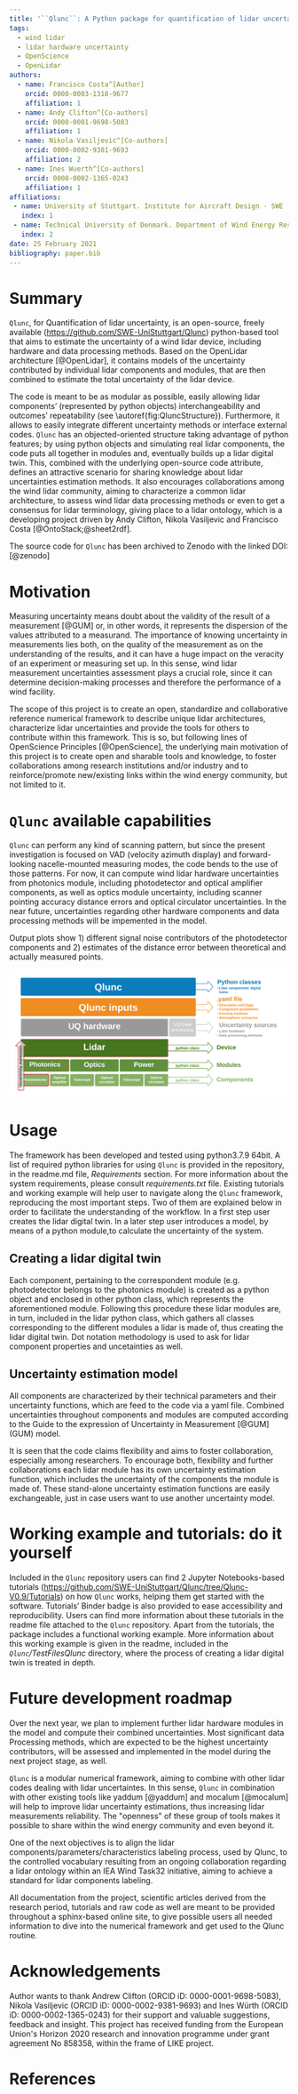 ```yaml
---
title: '``Qlunc``: A Python package for quantification of lidar uncertainty'
tags:
  - wind lidar
  - lidar hardware uncertainty
  - OpenScience
  - OpenLidar
authors:
  - name: Francisco Costa^[Author]
    orcid: 0000-0003-1318-9677
    affiliation: 1
  - name: Andy Clifton^[Co-authors]
    orcid: 0000-0001-9698-5083
    affiliation: 1
  - name: Nikola Vasiljevic^[Co-authors]
    orcid: 0000-0002-9381-9693
    affiliation: 2
  - name: Ines Wuerth^[Co-authors]
    orcid: 0000-0002-1365-0243
    affiliation: 1
affiliations:
 - name: University of Stuttgart. Institute for Aircraft Design - SWE
   index: 1
 - name: Technical University of Denmark. Department of Wind Energy Resource Assessment and Meteorology
   index: 2
date: 25 February 2021
bibliography: paper.bib
---
```


# Summary

``Qlunc``, for Quantification of lidar uncertainty, is an open-source, freely available
(https://github.com/SWE-UniStuttgart/Qlunc) python-based tool that aims to estimate
the uncertainty of a wind lidar device, including hardware and data processing methods.
Based on the OpenLidar architecture [@OpenLidar], it contains models of the uncertainty contributed
by individual lidar components and modules, that are then combined to estimate the total
uncertainty of the lidar device.

The code is meant to be as modular as possible, easily allowing lidar components’ (represented
by python objects) interchangeability and outcomes’ repeatability (see \autoref{fig:QluncStructure}).
Furthermore, it allows to easily integrate different uncertainty methods or interface
external codes. ``Qlunc`` has an objected-oriented structure taking advantage of python
features; by using python objects and simulating real lidar components, the code puts all
together in modules and, eventually builds up a lidar digital twin.
This, combined with the underlying open-source code attribute, defines an attractive scenario
for sharing knowledge about lidar uncertainties estimation methods. It also encourages
collaborations among the wind lidar community, aiming to characterize a common lidar architecture,
to assess wind lidar data processing methods or even to get a consensus for lidar terminology,
giving place to a lidar ontology, which is a developing project driven by Andy Clifton, Nikola Vasiljevic
and Francisco Costa [@OntoStack;@sheet2rdf]. 

The source code for ``Qlunc`` has been archived to Zenodo with the linked DOI: [@zenodo]

# Motivation

Measuring uncertainty means doubt about the validity of the result of a measurement [@GUM]
or, in other words, it represents the dispersion of the values attributed to a measurand.
The importance of knowing uncertainty in measurements lies both, on the quality of the
measurement as on the understanding of the results, and it can have a huge impact on
the veracity of an experiment or measuring set up. In this sense, wind lidar measurement
uncertainties assessment plays a crucial role, since it can determine decision-making
processes and therefore the performance of a wind facility.

The scope of this project is to create an open, standardize and collaborative reference numerical
framework to describe unique lidar architectures, characterize lidar uncertainties and provide the
tools for others to contribute within this framework. This is so, but following lines of OpenScience
Principles [@OpenScience], the underlying main motivation of this project is to create open and
sharable tools and knowledge, to foster collaborations among research institutions and/or industry
and to reinforce/promote new/existing links within the wind energy community, but not limited to it. 

# ``Qlunc`` available capabilities

``Qlunc`` can perform any kind of scanning pattern, but since the present investigation is focused on VAD 
(velocity azimuth display) and forward-looking nacelle-mounted measuring modes, the code bends
to the use of those patterns.
For now, it can compute wind lidar hardware uncertainties from photonics module, including photodetector
and optical amplifier components, as well as optics module uncertainty, including scanner pointing
accuracy distance errors and optical circulator uncertainties. In the near future, uncertainties regarding
other hardware components and data processing methods will be impemented in the model.

Output plots show 1) different signal noise contributors of the photodetector components and 2) estimates 
of the distance error between theoretical and actually measured points.

![Qlunc basic structure.\label{fig:QluncStructure}](Qlunc_BasicStructure_diagram.png)

# Usage

The framework has been developed and tested using python3.7.9 64bit. A list of required python libraries
for using ``Qlunc`` is provided in the repository, in the readme.md file, *Requirements* section. For more
information about the system requirements, please consult *requirements.txt* file.
Existing tutorials and working example will help user to navigate along the ``Qlunc`` framework, reproducing
the most important steps. Two of them are explained below in order to facilitate the understanding of the workflow.
In a first step user creates the lidar digital twin. In a later step user introduces a model, by means of a python
module,to calculate the uncertainty of the system.

## Creating a lidar digital twin

Each component, pertaining to the correspondent module (e.g. photodetector belongs to the photonics
module) is created as a python object and enclosed in other python class, which represents the aforementioned
module. Following this procedure these lidar modules are, in turn, included in the lidar python class, which
gathers all classes corresponding to the different modules a lidar is made of, thus creating the lidar
digital twin. Dot notation methodology is used to ask for lidar component properties and uncetainties as well.


## Uncertainty estimation model

All components are characterized by their technical parameters and their uncertainty functions,
which are feed to the code via a yaml file. Combined uncertainties throughout components and modules
are computed according to the Guide to the expression of Uncertainty in Measurement [@GUM] (GUM) model. 

It is seen that the code claims flexibility and aims to foster collaboration, especially among researchers.
To encourage both, flexibility and further collaborations each lidar module has its own uncertainty estimation
function, which includes the uncertainty of the components the module is made of. These stand-alone uncertainty
estimation functions are easily exchangeable, just in case users want to use another uncertainty model. 

# Working example and tutorials: do it yourself

Included in the ``Qlunc`` repository users can find 2 Jupyter Notebooks-based tutorials
(https://github.com/SWE-UniStuttgart/Qlunc/tree/Qlunc-V0.9/Tutorials) on how ``Qlunc`` works, helping
them get started with the software. Tutorials’ Binder badge is also provided to ease accessibility 
and reproducibility. Users can find more information about these tutorials in the readme file attached
to the ``Qlunc`` repository.
Apart from the tutorials, the package includes a functional working example. More information about this
working example is given in the readme, included in the *``Qlunc``/TestFilesQlunc* directory, where the process of creating a
lidar digital twin is treated in depth.

# Future development roadmap

Over the next year, we plan to implement further lidar hardware modules in the model and compute their combined uncertainties.
Most significant data Processing methods, which are expected to be the highest uncertainty contributors, will be
assessed and implemented in the model during the next project stage, as well. 

``Qlunc`` is a modular numerical framework, aiming to combine with other lidar codes dealing with lidar uncertaintes. 
In this sense, ``Qlunc`` in combination with other existing tools like yaddum [@yaddum] and mocalum [@mocalum] will
help to improve lidar uncertainty estimations, thus increasing lidar measurements reliability. The "openness" of
these group of tools makes it possible to share within the wind energy community and even beyond it.

One of the next objectives is to align the lidar components/parameters/characteristics labeling process, used by Qlunc, to
the controlled vocabulary resulting from an ongoing collaboration regarding a lidar ontology within an IEA Wind Task32 initiative,
aiming to achieve a standard for lidar components labeling.

All documentation from the project, scientific articles derived from the research period, tutorials and raw code as well are meant
to be provided throughout a sphinx-based online site, to give possible users all needed information to dive into
the numerical framework and get used to the Qlunc routine.

# Acknowledgements

Author wants to thank Andrew Clifton (ORCID iD: 0000-0001-9698-5083), Nikola Vasiljevic (ORCID iD: 0000-0002-9381-9693) and Ines Würth (ORCID iD: 0000-0002-1365-0243) for their support and valuable suggestions,
feedback and insight.
This project has received funding from the European Union's Horizon 2020 research and innovation programme
under grant agreement No 858358, within the frame of LIKE project.

# References
